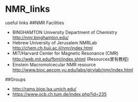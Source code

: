 # NMR_links
useful links
##NMR Facilities
+ BINGHAMTON University Department of Chemistry     http://nmr.binghamton.edu/
+ Hebrew University of Jerusalem NMRLab           http://chem.ch.huji.ac.il/nmr/index.html
+ MIT/Harvard Center for Magnetic Resonance (CMR)     http://web.mit.edu/fbml/index.shtml (Resources里有教程)
+ Einstein Macromolcecular NMR resource               http://www.bioc.aecom.yu.edu/labs/girvlab/nmr/index.html

##Groups
+ http://rams.biop.lsa.umich.edu/
+ https://www.ocb.ch.tum.de/index.php?id=235
